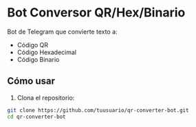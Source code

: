 # Bot Conversor QR/Hex/Binario

Bot de Telegram que convierte texto a:
- Código QR
- Código Hexadecimal
- Código Binario

##  Cómo usar

1. Clona el repositorio:
```bash
git clone https://github.com/tuusuario/qr-converter-bot.git
cd qr-converter-bot
